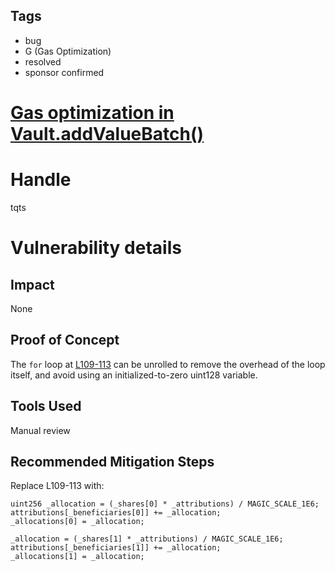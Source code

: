 ## Tags

- bug
- G (Gas Optimization)
- resolved
- sponsor confirmed

# [Gas optimization in Vault.addValueBatch()](https://github.com/code-423n4/2022-01-insure-findings/issues/89) 

# Handle

tqts


# Vulnerability details

## Impact
None

## Proof of Concept
The `for` loop at [L109-113](https://github.com/code-423n4/2022-01-insure/blob/19d1a7819fe7ce795e6d4814e7ddf8b8e1323df3/contracts/Vault.sol#L109-L113) can be unrolled to remove the overhead of the loop itself, and avoid using an initialized-to-zero uint128 variable.

## Tools Used
Manual review

## Recommended Mitigation Steps
Replace L109-113 with:
```
uint256 _allocation = (_shares[0] * _attributions) / MAGIC_SCALE_1E6;
attributions[_beneficiaries[0]] += _allocation;
_allocations[0] = _allocation;

_allocation = (_shares[1] * _attributions) / MAGIC_SCALE_1E6;
attributions[_beneficiaries[1]] += _allocation;
_allocations[1] = _allocation;
```

